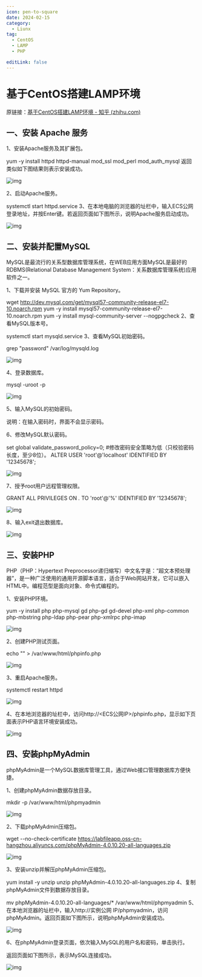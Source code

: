 ```yaml
---
icon: pen-to-square
date: 2024-02-15
category:
  - Liunx
tag:
  - CentOS
  - LAMP
  - PHP

editLink: false
---
```


# 基于CentOS搭建LAMP环境

原链接：[基于CentOS搭建LAMP环境 - 知乎 (zhihu.com)](https://zhuanlan.zhihu.com/p/668734068)

## 一、安装 Apache 服务
1、安装Apache服务及其扩展包。

yum -y install httpd httpd-manual mod_ssl mod_perl mod_auth_mysql
返回类似如下图结果则表示安装成功。

![img](https://gitee.com/m-yuan-zz/pic-img/raw/master/images/20240401165625.webp)

2、启动Apache服务。

systemctl start httpd.service
3、在本地电脑的浏览器的址栏中，输入ECS公网登录地址，并按Enter键。若返回页面如下图所示，说明Apache服务启动成功。

![img](https://gitee.com/m-yuan-zz/pic-img/raw/master/images/20240401164425.webp)

## 二、安装并配置MySQL
MySQL是最流行的关系型数据库管理系统，在WEB应用方面MySQL是最好的 RDBMS(Relational Database Management System：关系数据库管理系统)应用软件之一。

1、下载并安装 MySQL 官方的 Yum Repository。

wget http://dev.mysql.com/get/mysql57-community-release-el7-10.noarch.rpm
yum -y install mysql57-community-release-el7-10.noarch.rpm
yum -y install mysql-community-server --nogpgcheck
2、查看MySQL版本号。

systemctl start mysqld.service
3、查看MySQL初始密码。

grep "password" /var/log/mysqld.log

![img](https://gitee.com/m-yuan-zz/pic-img/raw/master/images/20240401164457.webp)

4、登录数据库。

mysql -uroot -p

![img](https://gitee.com/m-yuan-zz/pic-img/raw/master/images/20240401164507.webp)

5、输入MySQL的初始密码。

说明：在输入密码时，界面不会显示密码。

6、修改MySQL默认密码。

set global validate_password_policy=0;  #修改密码安全策略为低（只校验密码长度，至少8位）。
ALTER USER 'root'@'localhost' IDENTIFIED BY '12345678';

![img](https://gitee.com/m-yuan-zz/pic-img/raw/master/images/20240401164559.webp)

7、授予root用户远程管理权限。

GRANT ALL PRIVILEGES ON *.* TO 'root'@'%' IDENTIFIED BY '12345678';

![img](https://gitee.com/m-yuan-zz/pic-img/raw/master/images/20240401164613.webp)

8、输入exit退出数据库。

![img](https://gitee.com/m-yuan-zz/pic-img/raw/master/images/20240401164621.webp)

## 三、安装PHP
PHP（PHP：Hypertext Preprocessor递归缩写）中文名字是：“超文本预处理器”，是一种广泛使用的通用开源脚本语言，适合于Web网站开发，它可以嵌入HTML中。编程范型是面向对象、命令式编程的。

1、安装PHP环境。

yum -y install php php-mysql gd php-gd gd-devel php-xml php-common php-mbstring php-ldap php-pear php-xmlrpc php-imap

![img](https://gitee.com/m-yuan-zz/pic-img/raw/master/images/20240401164634.webp)

2、创建PHP测试页面。

echo "<?php phpinfo(); ?>" > /var/www/html/phpinfo.php

![img](https://gitee.com/m-yuan-zz/pic-img/raw/master/images/20240401164644.webp)

3、重启Apache服务。

systemctl restart httpd

![img](https://gitee.com/m-yuan-zz/pic-img/raw/master/images/20240401164653.webp)

4、在本地浏览器的址栏中，访问http://<ECS公网IP>/phpinfo.php，显示如下页面表示PHP语言环境安装成功。

![img](https://gitee.com/m-yuan-zz/pic-img/raw/master/images/20240401164701.webp)

## 四、安装phpMyAdmin
phpMyAdmin是一个MySQL数据库管理工具，通过Web接口管理数据库方便快捷。

1、创建phpMyAdmin数据存放目录。

mkdir -p /var/www/html/phpmyadmin

![img](https://gitee.com/m-yuan-zz/pic-img/raw/master/images/20240401164715.webp)

2、下载phpMyAdmin压缩包。

wget --no-check-certificate https://labfileapp.oss-cn-hangzhou.aliyuncs.com/phpMyAdmin-4.0.10.20-all-languages.zip

![img](https://gitee.com/m-yuan-zz/pic-img/raw/master/images/20240401164722.webp)

3、安装unzip并解压phpMyAdmin压缩包。

yum install -y unzip
unzip phpMyAdmin-4.0.10.20-all-languages.zip
4、复制phpMyAdmin文件到数据存放目录。

mv phpMyAdmin-4.0.10.20-all-languages/*  /var/www/html/phpmyadmin
5、在本地浏览器的址栏中，输入http://实例公网 IP/phpmyadmin，访问phpMyAdmin。返回页面如下图所示，说明phpMyAdmin安装成功。

![img](https://gitee.com/m-yuan-zz/pic-img/raw/master/images/20240401164739.webp)

6、在phpMyAdmin登录页面，依次输入MySQL的用户名和密码，单击执行。

返回页面如下图所示，表示MySQL连接成功。

![img](https://gitee.com/m-yuan-zz/pic-img/raw/master/images/20240401164747.webp)

